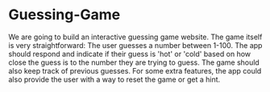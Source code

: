 # Guessing-Game
We are going to build an interactive guessing game website. The game itself is very straightforward: The user guesses a number between 1-100. The app should respond and indicate if their guess is 'hot' or 'cold' based on how close the guess is to the number they are trying to guess. The game should also keep track of previous guesses. For some extra features, the app could also provide the user with a way to reset the game or get a hint.
